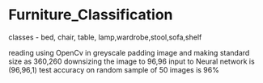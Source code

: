 # Furniture_Classification
classes - bed, chair, table, lamp,wardrobe,stool,sofa,shelf

reading using OpenCv in greyscale
padding image and making standard size as 360,260 
downsizing the image to 96,96
input to Neural network is (96,96,1)
test accuracy on random sample of 50 images is 96%

